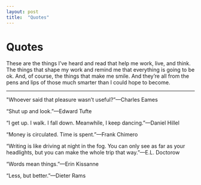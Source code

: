 ```yaml
---
layout: post
title:  "Quotes"
---
```

<h1 class="big thin">Quotes</h1> 
<p style="text-align:left;">These are the things I’ve heard and read that help me work, live, and think. The things that shape my work and remind me that everything is going to be ok. And, of course, the things that make me smile. And they’re all from the pens and lips of those much smarter than I could hope to become.</p>

<hr />
<p style="text-align:left;">"Whoever said that pleasure wasn’t useful?”—<span class="caps">Charles Eames</span></p>

<p style="text-align:left;">“Shut up and look.”—<span class="caps">Edward Tufte</span></p>

<p style="text-align:left;">“I get up. I walk. I fall down. Meanwhile, I keep dancing.”—<span class="caps">Daniel Hillel</span></p>

<p style="text-align:left;">“Money is circulated. Time is spent.”—<span class="caps">Frank Chimero</span></p>

<p style="text-align:left;">“Writing is like driving at night in the fog. You can only see as far as your headlights, but you can make the whole trip that way.”—<span class="caps">E.L. Doctorow</span></p>

<p style="text-align:left;">“Words mean things.”—<span class="caps">Erin Kissanne</span></p>

<p style="text-align:left;">“Less, but better.”—<span class="caps">Dieter Rams</span></p>
</div>

